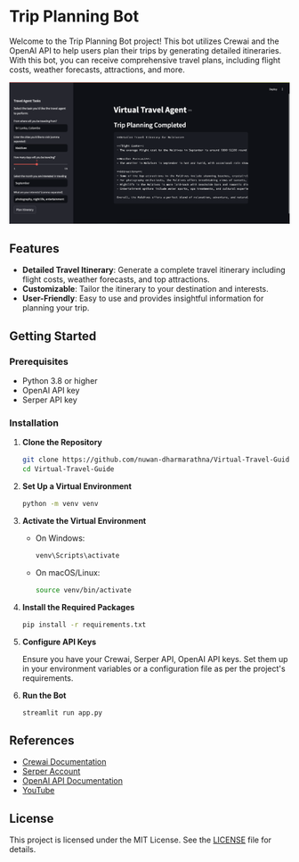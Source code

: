 # Trip Planning Bot

Welcome to the Trip Planning Bot project! This bot utilizes Crewai and the OpenAI API to help users plan their trips by generating detailed itineraries. With this bot, you can receive comprehensive travel plans, including flight costs, weather forecasts, attractions, and more.

![Screenshot of the project](./bot_interface.png)

## Features

- **Detailed Travel Itinerary**: Generate a complete travel itinerary including flight costs, weather forecasts, and top attractions.
- **Customizable**: Tailor the itinerary to your destination and interests.
- **User-Friendly**: Easy to use and provides insightful information for planning your trip.

## Getting Started

### Prerequisites

- Python 3.8 or higher
- OpenAI API key
- Serper API key

### Installation

1. **Clone the Repository**

    ```bash
    git clone https://github.com/nuwan-dharmarathna/Virtual-Travel-Guide
    cd Virtual-Travel-Guide
    ```

2. **Set Up a Virtual Environment**

    ```bash
    python -m venv venv
    ```

3. **Activate the Virtual Environment**

    - On Windows:
    
      ```bash
      venv\Scripts\activate
      ```

    - On macOS/Linux:
    
      ```bash
      source venv/bin/activate
      ```

4. **Install the Required Packages**

    ```bash
    pip install -r requirements.txt
    ```

5. **Configure API Keys**

    Ensure you have your Crewai, Serper API, OpenAI API keys. Set them up in your environment variables or a configuration file as per the project's requirements.

6. **Run the Bot**

    ```bash
    streamlit run app.py
    ```

## References

- [Crewai Documentation](https://github.com/crewAIInc/crewAI?tab=readme-ov-file#why-crewai)
- [Serper Account](https://serper.dev/)
- [OpenAI API Documentation](https://platform.openai.com/docs)
- [YouTube](https://www.youtube.com/watch?v=sPzc6hMg7So&list=WL&index=1&t=31s)

## License

This project is licensed under the MIT License. See the [LICENSE](LICENSE) file for details.




